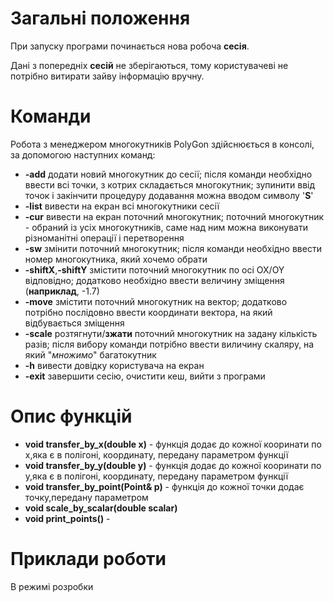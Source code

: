 # Загальні положення

При запуску програми починається нова робоча **сесія**.

Дані з попередніх **сесій** не зберігаються, тому користувачеві не потрібно витирати зайву інформацію вручну.

# Команди

Робота з менеджером многокутників PolyGon здійснюється в консолі, за допомогою наступних команд:

* **-add**       додати новий многокутник до сесії;
після команди необхідно ввести всі точки, з котрих складається многокутник; зупинити ввід точок і закінчити процедуру додавання можна вводом символу '**S**'
*	**-list**      вивести на екран всі многокутники сесії
*	**-cur**       вивести на екран поточний многокутник; поточний многокутник - обраний із усіх многокутників, саме над ним можна виконувати різноманітні операції і перетворення
*	**-sw**        змінити поточний многокутник; після команди необхідно ввести номер многокутника, який хочемо обрати
*	**-shiftX**,**-shiftY**    змістити поточний многокутник по осі ОХ/OY відповідно; додатково необхідно ввести величину зміщення (**наприклад**, -1.7)
*	**-move**      змістити поточний многокутник на вектор; додатково потрібно послідовно ввести координати вектора, на який відбувається зміщення
*	**-scale**     розтягнути/**зжати** поточний многокутник на задану кількість разів; після вибору команди потрібно ввести виличину скаляру, на який "*множимо*" багатокутник
*	**-h**         вивести довідку користувача на екран
*	**-exit**      завершити сесію, очистити кеш, вийти з програми

# Опис функцій

* **void transfer_by_x(double x)** - функція додає до кожної кооринати по х,яка є в полігоні, координату, передану параметром функції
* **void transfer_by_y(double y)** - функція додає до кожної кооринати по y,яка є в полігоні, координату, передану параметром функції
* **void transfer_by_point(Point& p)** - функція до кожної точки додає точку,передану параметром
* **void scale_by_scalar(double scalar)**
*	**void print_points()** - 

# Приклади роботи

В режимі розробки
